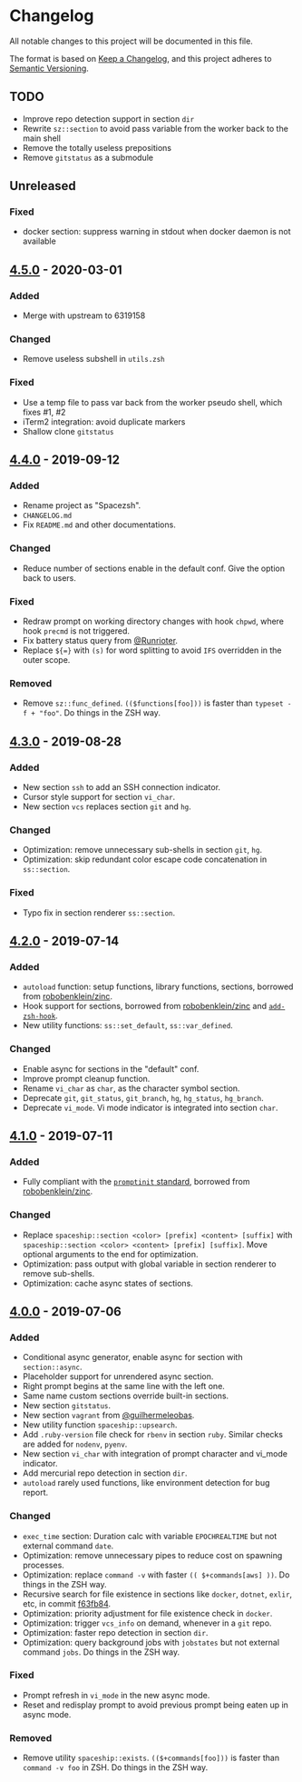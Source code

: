 # Changelog
All notable changes to this project will be documented in this file.

The format is based on [Keep a Changelog](https://keepachangelog.com/en/1.0.0/),
and this project adheres to [Semantic Versioning](https://semver.org/spec/v2.0.0.html).

## TODO
- Improve repo detection support in section `dir`
- Rewrite `sz::section` to avoid pass variable from the worker back to the main shell
- Remove the totally useless prepositions
- Remove `gitstatus` as a submodule

## Unreleased
### Fixed
- docker section: suppress warning in stdout when docker daemon is not available

## [4.5.0] - 2020-03-01
### Added
- Merge with upstream to 6319158

### Changed
- Remove useless subshell in `utils.zsh`

### Fixed
- Use a temp file to pass var back from the worker pseudo shell, which fixes #1, #2
- iTerm2 integration: avoid duplicate markers
- Shallow clone `gitstatus`

## [4.4.0] - 2019-09-12
### Added
- Rename project as "Spacezsh".
- `CHANGELOG.md`
- Fix `README.md` and other documentations.

### Changed
- Reduce number of sections enable in the default conf. Give the option back to users.

### Fixed
- Redraw prompt on working directory changes with hook `chpwd`, where hook `precmd` is not triggered.
- Fix battery status query from [@Runrioter](https://github.com/denysdovhan/spaceship-prompt/pull/640).
- Replace `${=}` with `(s)` for word splitting to avoid `IFS` overridden in the outer scope.

### Removed
- Remove `sz::func_defined`. `(($functions[foo]))` is faster than `typeset -f + "foo"`. Do things in the ZSH way.

## [4.3.0] - 2019-08-28
### Added
- New section `ssh` to add an SSH connection indicator.
- Cursor style support for section `vi_char`.
- New section `vcs` replaces section `git` and `hg`.

### Changed
- Optimization: remove unnecessary sub-shells in section `git`, `hg`.
- Optimization: skip redundant color escape code concatenation in `ss::section`.

### Fixed
- Typo fix in section renderer `ss::section`.

## [4.2.0] - 2019-07-14
### Added
- `autoload` function: setup functions, library functions, sections, borrowed from [robobenklein/zinc](https://github.com/robobenklein/zinc).
- Hook support for sections, borrowed from [robobenklein/zinc](https://github.com/robobenklein/zinc) and [`add-zsh-hook`](https://github.com/zsh-users/zsh/blob/master/Functions/Misc/add-zsh-hook).
- New utility functions: `ss::set_default`, `ss::var_defined`.

### Changed
- Enable async for sections in the "default" conf.
- Improve prompt cleanup function.
- Rename `vi_char` as `char`, as the character symbol section.
- Deprecate `git`, `git_status`, `git_branch`, `hg`, `hg_status`, `hg_branch`.
- Deprecate `vi_mode`. Vi mode indicator is integrated into section `char`.

## [4.1.0] - 2019-07-11
### Added
- Fully compliant with the [`promptinit` standard](https://github.com/zsh-users/zsh/blob/master/Functions/Prompts/promptinit), borrowed from [robobenklein/zinc](https://github.com/robobenklein/zinc).

### Changed
- Replace `spaceship::section <color> [prefix] <content> [suffix]` with `spaceship::section <color> <content> [prefix] [suffix]`. Move optional arguments to the end for optimization.
- Optimization: pass output with global variable in section renderer to remove sub-shells.
- Optimization: cache async states of sections.

## [4.0.0] - 2019-07-06
### Added
- Conditional async generator, enable async for section with `section::async`.
- Placeholder support for unrendered async section.
- Right prompt begins at the same line with the left one.
- Same name custom sections override built-in sections.
- New section `gitstatus`.
- New section `vagrant` from [@guilhermeleobas](https://github.com/denysdovhan/spaceship-prompt/pull/376).
- New utility function `spaceship::upsearch`.
- Add `.ruby-version` file check for `rbenv` in section `ruby`. Similar checks are added for `nodenv`, `pyenv`.
- New section `vi_char` with integration of prompt character and vi_mode indicator.
- Add mercurial repo detection in section `dir`.
- `autoload` rarely used functions, like environment detection for bug report.

### Changed
- `exec_time` section: Duration calc with variable `EPOCHREALTIME` but not external command `date`.
- Optimization: remove unnecessary pipes to reduce cost on spawning processes.
- Optimization: replace `command -v` with faster `(( $+commands[aws] ))`. Do things in the ZSH way.
- Recursive search for file existence in sections like `docker`, `dotnet`, `exlir`, etc, in commit [f63fb84](https://github.com/laggardkernel/spacezsh-prompt/commit/f63fb8449b6b3b3706f086ba6ab584b679dce247).
- Optimization: priority adjustment for file existence check in `docker`.
- Optimization: trigger `vcs_info` on demand, whenever in a `git` repo.
- Optimization: faster repo detection in section `dir`.
- Optimization: query background jobs with `jobstates` but not external command `jobs`. Do things in the ZSH way.

### Fixed
- Prompt refresh in `vi_mode` in the new async mode.
- Reset and redisplay prompt to avoid previous prompt being eaten up in async mode.

### Removed
- Remove utility `spaceship::exists`. `(($+commands[foo]))` is faster than `command -v foo` in ZSH. Do things in the ZSH way.

[Unreleased]: https://github.com/laggardkernel/spacezsh-prompt/compare/v4.5.0...HEAD
[4.5.0]: https://github.com/laggardkernel/spacezsh-prompt/compare/v4.4.0...v4.5.0
[4.4.0]: https://github.com/laggardkernel/spacezsh-prompt/compare/v4.3.0...v4.4.0
[4.3.0]: https://github.com/laggardkernel/spacezsh-prompt/compare/v4.2.0...v4.3.0
[4.2.0]: https://github.com/laggardkernel/spacezsh-prompt/compare/v4.1.0...v4.2.0
[4.1.0]: https://github.com/laggardkernel/spacezsh-prompt/compare/v4.0.0...v4.1.0
[4.0.0]: https://github.com/laggardkernel/spacezsh-prompt/compare/8ccc6fb...v4.0.0
